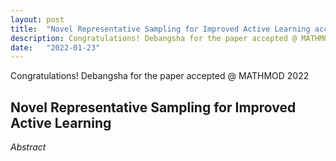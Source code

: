 ```yaml
---
layout: post
title:  "Novel Representative Sampling for Improved Active Learning accepted at MATHMOD 2022"
description: Congratulations! Debangsha for the paper accepted @ MATHMOD 2022
date:   "2022-01-23"
---
```


Congratulations! Debangsha for the paper accepted @ MATHMOD 2022

## Novel Representative Sampling for Improved Active Learning
*Abstract*
